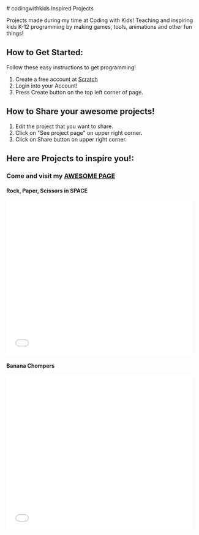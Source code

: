 
<head>
    <link rel="shortcut icon" href="images/scratch.ico">
</head>
# codingwithkids Inspired Projects

Projects made during my time at Coding with Kids! Teaching and inspiring kids K-12 programming by making games, tools, animations and other fun things!

## How to Get Started:
Follow these easy instructions to get programming!
1. Create a free account at [Scratch](https://scratch.mit.edu/)
2. Login into your Account!
3. Press Create button on the top left corner of page.

## How to Share your awesome projects!
1. Edit the project that you want to share.
2. Click on "See project page" on upper right corner.
3. Click on Share button on upper right corner.

## Here are Projects to inspire you!:

### Come and visit my [AWESOME PAGE](https://scratch.mit.edu/users/stevenngo36/)

#### Rock, Paper, Scissors in SPACE

<iframe allowtransparency="true" width="485" height="402" src="//scratch.mit.edu/projects/embed/245497975/?autostart=false" frameborder="0" allowfullscreen></iframe>
    
#### Banana Chompers
<iframe allowtransparency="true" width="485" height="402" src="//scratch.mit.edu/projects/embed/203036842/?autostart=false" frameborder="0" allowfullscreen></iframe>
    
